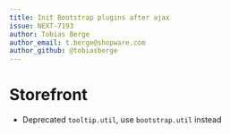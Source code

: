 ```yaml
---
title: Init Bootstrap plugins after ajax
issue: NEXT-7193
author: Tobias Berge
author_email: t.berge@shopware.com
author_github: @tobiasberge
---
```

# Storefront
* Deprecated `tooltip.util`, use `bootstrap.util` instead
